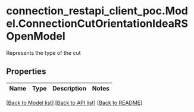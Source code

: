 # connection_restapi_client_poc.Model.ConnectionCutOrientationIdeaRSOpenModel
Represents the type of the cut

## Properties

Name | Type | Description | Notes
------------ | ------------- | ------------- | -------------

[[Back to Model list]](../README.md#documentation-for-models) [[Back to API list]](../README.md#documentation-for-api-endpoints) [[Back to README]](../README.md)

